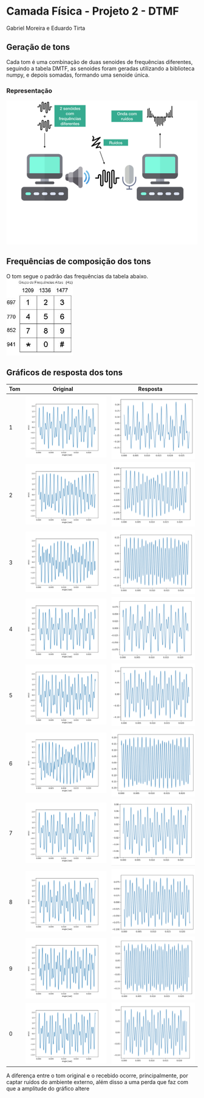 # Camada Física - Projeto 2 - DTMF
Gabriel Moreira e Eduardo Tirta

## Geração de tons
 Cada tom é uma combinação de duas senoides de frequências diferentes, seguindo a tabela DMTF, as senoides foram geradas utilizando a biblioteca numpy, e depois somadas, formando uma senoide única.
 
 ### Representação
 ![Representação](imgs/info/info.001.jpeg)
 
## Frequências de composição dos tons
 O tom segue o padrão das frequências da tabela abaixo.
![Table DMTF](imgs/dmtf.jpg)

## Gráficos de resposta dos tons


| Tom |                 Original                  |             Resposta             |
|-----| ----------------------------------------- | -------------------------------- |
|  1  |![Tom número 1](imgs/tone_original1.png)   | ![Tom número 1](imgs/tone1.png)  |
|  2  | ![Tom número 1](imgs/tone_original2.png)  | ![Tom número 1](imgs/tones2.png) |
|  3  | ![Tom número 1](imgs/tone_original3.png)  | ![Tom número 1](imgs/tones3.png) |
|  4  | ![Tom número 1](imgs/tone_original4.png)  | ![Tom número 1](imgs/tone4.png)  |
|  5  | ![Tom número 1](imgs/tone_original5.png)  | ![Tom número 1](imgs/tone5.png)  |
|  6  | ![Tom número 1](imgs/tone_original6.png)  | ![Tom número 1](imgs/tone6.png)  |
|  7  | ![Tom número 1](imgs/tone_original7.png)  | ![Tom número 1](imgs/tone7.png)  |
|  8  | ![Tom número 1](imgs/tone_original8.png)  | ![Tom número 1](imgs/tone8.png)  |
|  9  | ![Tom número 1](imgs/tone_original9.png)  | ![Tom número 1](imgs/tone9.png)  |
|  0  | ![Tom número 1](imgs/tone_original0.png)  | ![Tom número 1](imgs/tone0.png)  |


A diferença entre o tom original e o recebido ocorre, principalmente, por captar ruídos do ambiente externo, além disso a uma perda que faz com que a amplitude do gráfico altere



 

